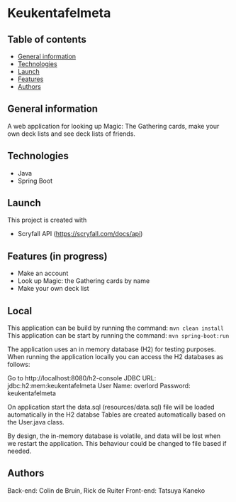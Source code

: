 # Keukentafelmeta

## Table of contents
* [General information](https://github.com/TheFluyter/keukentafelmeta#general-information)
* [Technologies](https://github.com/TheFluyter/keukentafelmeta#technologies)
* [Launch](https://github.com/TheFluyter/keukentafelmeta#launch)
* [Features](https://github.com/TheFluyter/keukentafelmeta#features)
* [Authors](https://github.com/TheFluyter/keukentafelmeta#authors)

## General information
A web application for looking up Magic: The Gathering cards, make your own deck lists and see deck lists of friends.

## Technologies
* Java
* Spring Boot

## Launch
This project is created with
* Scryfall API (https://scryfall.com/docs/api)

## Features (in progress)
* Make an account
* Look up Magic: the Gathering cards by name
* Make your own deck list

## Local
This application can be build by running the command: ```mvn clean install```<br>
This application can be start by running the command: ```mvn spring-boot:run```<br>

The application uses an in memory database (H2) for testing purposes. 
When running the application locally you can access the H2 databases as follows:

Go to http://localhost:8080/h2-console
JDBC URL: jdbc:h2:mem:keukentafelmeta
User Name: overlord
Password: keukentafelmeta

On application start the data.sql (resources/data.sql) file will be loaded automatically in the H2 databse
Tables are created automatically based on the User.java class.

By design, the in-memory database is volatile, and data will be lost when we restart the application.
This behaviour could be changed to file based if needed.


## Authors
Back-end: Colin de Bruin, Rick de Ruiter
Front-end: Tatsuya Kaneko
